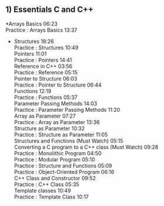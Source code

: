 ## 1) Essentials C and C++
*Arrays Basics
06:23  
Practice : Arrays Basics
13:37  
* Structures
18:26  
Practice : Structures
10:49  
Pointers
11:01  
Practice : Pointers
14:41  
Reference in C++
03:56  
Practice : Reference
05:15  
Pointer to Structure
06:03  
Practice : Pointer to Structure
06:44  
Functions
12:19  
Practice : Functions
05:37  
Parameter Passing Methods
14:03  
Practice : Parameter Passing Methods
11:20  
Array as Parameter
07:27  
Practice : Array as Parameter
13:36  
Structure as Parameter
10:32  
Practice : Structure as Parameter
11:05  
Structures and Functions (Must Watch)
05:15  
Converting a C program to a C++ class (Must Watch)
09:28  
Practice : Monolithic Program
04:50  
Practice : Modular Program
05:10  
Practice : Structure and Functions
05:09  
Practice : Object-Oriented Program
06:16  
C++ Class and Constructor
09:52  
Practice : C++ Class
05:35  
Template classes
10:49  
Practice : Template Class
10:17  

